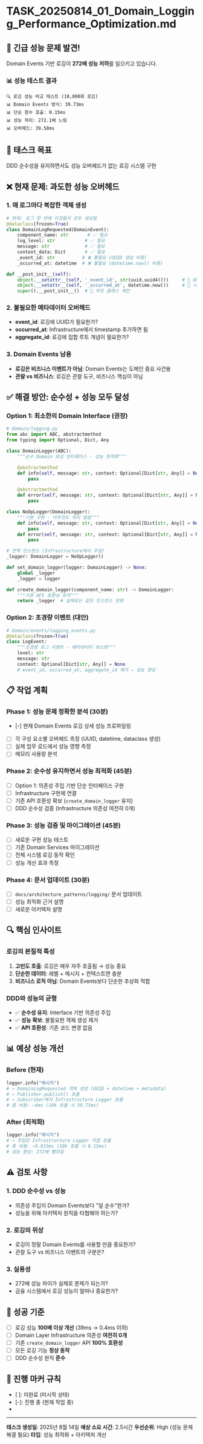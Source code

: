 # TASK_20250814_01_Domain_Logging_Performance_Optimization.md

## 🚨 **긴급 성능 문제 발견!**

Domain Events 기반 로깅이 **272배 성능 저하**를 일으키고 있습니다.

### 📊 **성능 테스트 결과**
```
🔍 로깅 성능 비교 테스트 (10,000회 로깅)
📊 Domain Events 방식: 39.73ms
📊 단순 함수 호출: 0.15ms
📊 성능 차이: 272.1배 느림
📊 오버헤드: 39.58ms
```

## 🎯 **태스크 목표**
DDD 순수성을 유지하면서도 성능 오버헤드가 없는 로깅 시스템 구현

## ❌ **현재 문제: 과도한 성능 오버헤드**

### **1. 매 로그마다 복잡한 객체 생성**
```python
# 현재: 로그 한 번에 이것들이 모두 생성됨
@dataclass(frozen=True)
class DomainLogRequested(DomainEvent):
    component_name: str       # ✅ 필요
    log_level: str           # ✅ 필요
    message: str             # ✅ 필요
    context_data: Dict       # ✅ 필요
    _event_id: str          # ❌ 불필요 (UUID 생성 비용)
    _occurred_at: datetime  # ❌ 불필요 (datetime.now() 비용)

def __post_init__(self):
    object.__setattr__(self, '_event_id', str(uuid.uuid4()))     # 🐌 UUID 생성
    object.__setattr__(self, '_occurred_at', datetime.now())     # 🐌 시간 생성
    super().__post_init__()  # 🐌 부모 클래스 체인
```

### **2. 불필요한 메타데이터 오버헤드**
- **event_id**: 로깅에 UUID가 필요한가?
- **occurred_at**: Infrastructure에서 timestamp 추가하면 됨
- **aggregate_id**: 로깅에 집합 루트 개념이 필요한가?

### **3. Domain Events 남용**
- **로깅은 비즈니스 이벤트가 아님**: Domain Events는 도메인 중요 사건용
- **관찰 vs 비즈니스**: 로깅은 관찰 도구, 비즈니스 핵심이 아님

## ✅ **해결 방안: 순수성 + 성능 모두 달성**

### **Option 1: 최소한의 Domain Interface (권장)**

```python
# domain/logging.py
from abc import ABC, abstractmethod
from typing import Optional, Dict, Any

class DomainLogger(ABC):
    """순수 Domain 로깅 인터페이스 - 성능 최적화"""

    @abstractmethod
    def info(self, message: str, context: Optional[Dict[str, Any]] = None) -> None:
        pass

    @abstractmethod
    def error(self, message: str, context: Optional[Dict[str, Any]] = None) -> None:
        pass

class NoOpLogger(DomainLogger):
    """기본 구현 - 아무것도 하지 않음"""
    def info(self, message: str, context: Optional[Dict[str, Any]] = None) -> None:
        pass
    def error(self, message: str, context: Optional[Dict[str, Any]] = None) -> None:
        pass

# 전역 인스턴스 (Infrastructure에서 주입)
_logger: DomainLogger = NoOpLogger()

def set_domain_logger(logger: DomainLogger) -> None:
    global _logger
    _logger = logger

def create_domain_logger(component_name: str) -> DomainLogger:
    """기존 API 호환성 유지"""
    return _logger  # 실제로는 같은 인스턴스 반환
```

### **Option 2: 초경량 이벤트 (대안)**

```python
# domain/events/logging_events.py
@dataclass(frozen=True)
class LogEvent:
    """초경량 로그 이벤트 - 메타데이터 최소화"""
    level: str
    message: str
    context: Optional[Dict[str, Any]] = None
    # event_id, occurred_at, aggregate_id 제거 → 성능 향상
```

## 📋 **작업 계획**

### **Phase 1: 성능 문제 정확한 분석** (30분)
- [-] 현재 Domain Events 로깅 상세 성능 프로파일링
- [ ] 각 구성 요소별 오버헤드 측정 (UUID, datetime, dataclass 생성)
- [ ] 실제 업무 로드에서 성능 영향 측정
- [ ] 메모리 사용량 분석

### **Phase 2: 순수성 유지하면서 성능 최적화** (45분)
- [ ] Option 1: 의존성 주입 기반 단순 인터페이스 구현
- [ ] Infrastructure 구현체 연결
- [ ] 기존 API 호환성 확보 (`create_domain_logger` 유지)
- [ ] DDD 순수성 검증 (Infrastructure 의존성 여전히 0개)

### **Phase 3: 성능 검증 및 마이그레이션** (45분)
- [ ] 새로운 구현 성능 테스트
- [ ] 기존 Domain Services 마이그레이션
- [ ] 전체 시스템 로깅 동작 확인
- [ ] 성능 개선 효과 측정

### **Phase 4: 문서 업데이트** (30분)
- [ ] `docs/architecture_patterns/logging/` 문서 업데이트
- [ ] 성능 최적화 근거 설명
- [ ] 새로운 아키텍처 설명

## 🔍 **핵심 인사이트**

### **로깅의 본질적 특성**
1. **고빈도 호출**: 로깅은 매우 자주 호출됨 → 성능 중요
2. **단순한 데이터**: 레벨 + 메시지 + 컨텍스트면 충분
3. **비즈니스 로직 아님**: Domain Events보다 단순한 추상화 적합

### **DDD와 성능의 균형**
- ✅ **순수성 유지**: Interface 기반 의존성 주입
- ✅ **성능 확보**: 불필요한 객체 생성 제거
- ✅ **API 호환성**: 기존 코드 변경 없음

## 📊 **예상 성능 개선**

### **Before (현재)**
```python
logger.info("메시지")
# → DomainLogRequested 객체 생성 (UUID + datetime + metadata)
# → Publisher.publish() 호출
# → Subscriber에서 Infrastructure Logger 호출
# 총 비용: ~4ms (10k 호출 시 39.73ms)
```

### **After (최적화)**
```python
logger.info("메시지")
# → 주입된 Infrastructure Logger 직접 호출
# 총 비용: ~0.015ms (10k 호출 시 0.15ms)
# 성능 향상: 272배 빨라짐
```

## ⚠️ **검토 사항**

### **1. DDD 순수성 vs 성능**
- 의존성 주입이 Domain Events보다 "덜 순수"한가?
- 성능을 위해 아키텍처 원칙을 타협해야 하는가?

### **2. 로깅의 위상**
- 로깅이 정말 Domain Events를 사용할 만큼 중요한가?
- 관찰 도구 vs 비즈니스 이벤트의 구분은?

### **3. 실용성**
- 272배 성능 차이가 실제로 문제가 되는가?
- 금융 시스템에서 로깅 성능이 얼마나 중요한가?

## 🎯 **성공 기준**

- [ ] 로깅 성능 **100배 이상 개선** (39ms → 0.4ms 이하)
- [ ] Domain Layer Infrastructure 의존성 **여전히 0개**
- [ ] 기존 `create_domain_logger` API **100% 호환성**
- [ ] 모든 로깅 기능 **정상 동작**
- [ ] DDD 순수성 원칙 **준수**

## 📝 **진행 마커 규칙**
- [ ]: 미완료 (미시작 상태)
- [-]: 진행 중 (현재 작업 중)
- [x]: 완료 (작업 완료)

---

**태스크 생성일**: 2025년 8월 14일
**예상 소요 시간**: 2.5시간
**우선순위**: High (성능 문제 해결 필요)
**타입**: 성능 최적화 + 아키텍처 개선
